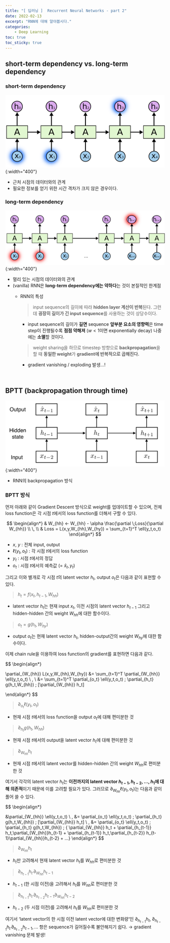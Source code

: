 ```yaml
---
title: "[ 딥러닝 ]  Recurrent Neural Networks - part 2"
date: 2022-02-13
excerpt: "RNN에 대해 알아봅시다."
categories: 
    - Deep Learning
toc: true
toc_sticky: true
---
```



## short-term dependency vs. long-term dependency

### short-term dependency
    
![Untitled](/assets/images/posts/deep_learning/rnn/3.png){:width="400"}

- 근처 시점의 데이터와의 관계
- 필요한 정보를 얻기 위한 시간 격차가 크지 않은 경우이다.

### long-term dependency
    
![Untitled](/assets/images/posts/deep_learning/rnn/4.png){:width="400"}

- 멀리 있는 시점의 데이터와의 관계
- (vanilla) RNN은 **long-term dependency에는 약하다**는 것이 본질적인 한계점
    - RNN의 특성
        
        > input sequence의 길이에 따라 **hidden layer 계산이 반복**된다. 그런데 **굉장히 길이가 긴 input sequence**를 사용하는 것이 상당수이다.
        
        - input sequence의 길이가 **길면** sequence **앞부분 요소의 영향력**은 time step이 진행될수록 **점점 약해져** ($w<1$이면 exponentially decay) 나중에는 **소멸**할 것이다.
        
        > weight sharing을 하므로 timestep 방향으로 **backpropagation**을 할 때 **동일한 weight**가 **gradient에 반복적으로 곱해진다.**

        - gradient vanishing / exploding 발생...!

<br/>

## BPTT (backpropagation through time)

![Untitled](/assets/images/posts/deep_learning/rnn/1.png){:width="400"}

- RNN의 backpropagation 방식

### BPTT 방식
    
먼저 아래와 같이 Gradient Descent 방식으로  weight를 업데이트할 수 있으며, 전체 loss function은 각 시점 $t$에서의 loss function를 더해서 구할 수 있다.

$$
\begin{align*}
& W_{hh} ← W_{hh} - \alpha \frac{\partial \;Loss}{\partial W_{hh}}
\\ \, \\
& Loss = L(x,y,W_{hh},W_{hy}) = \sum_{t=1}^T \ell(y_t,o_t) 
\end{align*}
$$

- $x$, $y$ : 전체 input, output
- $\ell(y_t,o_t)$ : 각 시점 $t$에서의 loss function
- $y_t$ : 시점 $t$에서의 정답
- $o_t$ : 시점 $t$에서의 예측값 (= $\hat{x}_t, y_t$)

그리고 이와 별개로 각 시점 $t$의 latent vector $h_t$, output $o_t$은 다음과 같이 표현할 수 있다.

> $h_t=f(x_t,h_{t-1},W_{hh})$

- latent vector $h_t$는 현재 input $x_t$, 이전 시점의 latent vector $h_{t-1}$ 그리고 hidden-hidden 간의 weight $W_{hh}$에 대한 함수이다.

> $o_t=g(h_t,W_{hy})$

- output $o_t$는 현재 latent vector $h_t$, hidden-output간의 weight $W_{hy}$에 대한 함수이다.

이제 chain rule을 이용하여 loss function의 gradient를 표현하면 다음과 같다.

$$
\begin{align*}

\partial_{W_{hh}} L(x,y,W_{hh},W_{hy}) 
&= \sum_{t=1}^T \partial_{W_{hh}} \ell(y_t,o_t)
\\ \, \\
&= \sum_{t=1}^T \partial_{o_t} \ell(y_t,o_t) \; \partial_{h_t} g(h_t,W_{hh}) \; [\partial_{W_{hh}} h_t]

\end{align*}
$$

> $\partial_{o_t}\ell(y_t,o_t)$

- 현재 시점 $t$에서의 loss function을 output $o_t$에 대해 편미분한 것

> $\partial_{h_t}g(h_t,W_{hh})$

- 현재 시점 $t$에서의 output을 latent vector $h_t$에 대해 편미분한 것

> $\partial_{W_{hh}}h_t$

- 현재 시점 $t$에서의 latent vector를 hidden-hidden 간의 weight $W_{hh}$로 편미분한 것

여기서 각각의 latent vector $h_t$는 **이전까지의 latent vector $h_{t-1},h_{t-2},...,h_1$에 대해 의존적**이기 때문에 이를 고려할 필요가 있다.  그러므로 $\partial_{W_{hh}} \ell(y_t,o_t)$는 다음과 같이 풀어 쓸 수 있다.

$$
\begin{align*}

&\partial_{W_{hh}} \ell(y_t,o_t)
\\ \,
&= \partial_{o_t} \ell(y_t,o_t) \; \partial_{h_t} g(h_t,W_{hh}) \; [\partial_{W_{hh}} h_t]
\\ \,
&= \partial_{o_t} \ell(y_t,o_t) \; \partial_{h_t} g(h_t,W_{hh}) \; 
\{ \partial_{W_{hh}} h_t + \partial_{h_{t-1}} h_t\,\partial_{W_{hh}}h_{t-1} +
\partial_{h_{t-1}} h_t\,\partial_{h_{t-2}} h_{t-1}\partial_{W_{hh}}h_{t-2} + ...\}
\end{align*}
$$

> $\partial_{W_{hh}}h_t$

- $h_t$만 고려해서 현재 latent vector $h_t$를 $W_{hh}$로 편미분한 것

> $\partial_{h_{t-1}} h_t\,\partial_{W_{hh}}h_{t-1}$

- $h_{t-1}$ (한 시점 이전)을 고려해서 $h_t$를 $W_{hh}$로 편미분한 것

> $\partial_{h_{t-1}} h_t\,\partial_{h_{t-2}} h_{t-1}\partial_{W_{hh}}h_{t-2}$

- $h_{t-2}$ (두 시점 이전)를 고려해서 $h_t$를 $W_{hh}$로 편미분한 것

여기서 ‘latent vector의 한 시점 이전 latent vector에 대한 변화량’인 $\partial_{h_{t-1}} h_t,\;
\partial_{h_{t-1}} h_t\,\partial_{h_{t-2}} h_{t-1},...$ 항은 sequence가 길어질수록 불안해지기 쉽다. 
→ gradient vanishing 문제 발생!
    

